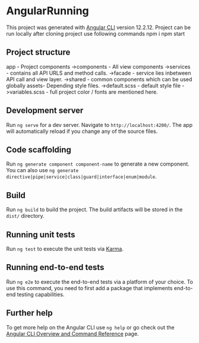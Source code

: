# AngularRunning

This project was generated with [Angular CLI](https://github.com/angular/angular-cli) version 12.2.12.
Project can be run locally after cloning project use following commands
npm i 
npm start

## Project structure
app - Project components
    ->components - All view components
                 ->services - contains all API URLS and method calls. 
    ->facade - service lies inbetween API call and view layer.
    ->shared - common components which can be used globally
assets- Depending style files.
      ->default.scss - default style file
      ->variables.scss - full project color / fonts are mentioned here.

## Development server

Run `ng serve` for a dev server. Navigate to `http://localhost:4200/`. The app will automatically reload if you change any of the source files.

## Code scaffolding

Run `ng generate component component-name` to generate a new component. You can also use `ng generate directive|pipe|service|class|guard|interface|enum|module`.

## Build

Run `ng build` to build the project. The build artifacts will be stored in the `dist/` directory.

## Running unit tests

Run `ng test` to execute the unit tests via [Karma](https://karma-runner.github.io).

## Running end-to-end tests

Run `ng e2e` to execute the end-to-end tests via a platform of your choice. To use this command, you need to first add a package that implements end-to-end testing capabilities.

## Further help

To get more help on the Angular CLI use `ng help` or go check out the [Angular CLI Overview and Command Reference](https://angular.io/cli) page.

